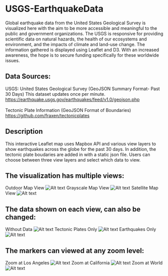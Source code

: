 # USGS-EarthquakeData
Global earthquake data from the United States Geological Survey is visualized here with the aim to be more accessible and meaningful to the public and government organizations. The USGS is responsive for providing scientific data on natural hazards, the health of our ecosystems and environment, and the impacts of climate and land-use change. The information gathered is displayed using Leaflet and D3. With an increased awareness, the hope is to secure funding specifically for these worldwide issues.

## Data Sources:
USGS: United States Geological Survey (GeoJSON Summary Format- Past 30 Days)
This dataset updates once per minute.
https://earthquake.usgs.gov/earthquakes/feed/v1.0/geojson.php
<br>
<br>
Tectonic Plate Information (GeoJSON Format of Boundaries)
https://github.com/fraxen/tectonicplates

## Description
This interactive Leaflet map uses Mapbox API and various view layers to show earthquakes across the globe for the past 30 days. In addition, the tectonic plate boudaries are added in with a static json file. Users can choose between three view layers and select which data to view.


## The visualization has multiple views:
Outdoor Map View
![Alt text](static/images/Outdoor_View.png?raw=True "Outdoor Map View")
Grayscale Map View
![Alt text](static/images/Grayscale_View.png?raw=True "Grayscale Map View")
Satellite Map View
![Alt text](static/images/Satellite_View.png?raw=True "Satellite Map View")

## The data shown on each view, can also be changed:
Without Data
![Alt text](static/images/satellite_solo.png?raw=True "Satellite View Only")
Tectonic Plates Only
![Alt text](static/images/outdoor_plates.png?raw=True "Outdoor View Plates")
Earthquakes Only
![Alt text](static/images/grayscale_earthquakes.png?raw=True "Grayscale View Earthquakes")

## The markers can viewed at any zoom level:
Zoom at Los Angeles
![Alt text](static/images/zoom_la_markerdetails.png?raw=True "Satellite View Only")
Zoom at California
![Alt text](static/images/zoom_cali_markerdetails.png?raw=True "Satellite View Only")
Zoom at World
![Alt text](static/images/zoom_world_markerdetails.png?raw=True "Satellite View Only")

